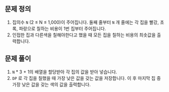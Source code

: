 ## 문제 정의

1. 집의수 `N` (2 ≤ N ≤ 1,000)이 주어집니다. 둘째 줄부터 `N` 개 줄에는 각 집을 빨강, 초록, 파랑으로 칠하는 비용이 1번 집부터 주어집니다.
2. 인접한 집과 다른색을 칠해야한다고 했을 때 모든 집을 칠하는 비용의 최솟값을 출력합니다.

## 문제 풀이

1. `N` * 3 + 1의 배열을 할당받아 각 집의 값을 받아 넣습니다.
2. `DP` 로 각 집을 칠했을 때 가장 낮은 값을 갖는 값을 저장합니다. 이 후 마지막 집 중 가장 낮은 값을 갖는 색의 값을 출력합니다.

